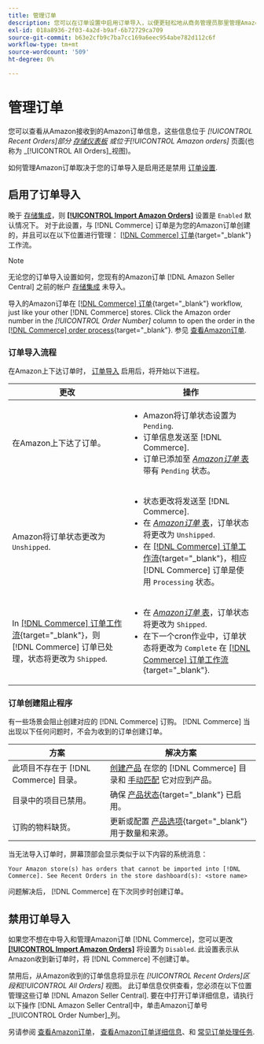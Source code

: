 ```yaml
---
title: 管理订单
description: 您可以在订单设置中启用订单导入，以便更轻松地从商务管理员那里管理Amazon订单。
exl-id: 018a8936-2f03-4a2d-b9af-6b72729ca709
source-git-commit: b63e2cfb9c7ba7cc169a6eec954abe782d112c6f
workflow-type: tm+mt
source-wordcount: '509'
ht-degree: 0%

---
```


# 管理订单

您可以查看从Amazon接收到的Amazon订单信息，这些信息位于 _[!UICONTROL Recent Orders]_部分 [存储仪表板](./amazon-store-dashboard.md) 或位于_[!UICONTROL Amazon orders]_ 页面(也称为 _[!UICONTROL All Orders]_视图)。

如何管理Amazon订单取决于您的订单导入是启用还是禁用 [订单设置](./order-settings.md#configure-order-settings).

## 启用了订单导入

晚于 [存储集成](./store-integration.md)，则 [**[!UICONTROL Import Amazon Orders]**](./order-settings.md#configure-order-settings) 设置是 `Enabled` 默认情况下。 对于此设置，与 [!DNL Commerce] 订单是为您的Amazon订单创建的，并且可以在以下位置进行管理： [[!DNL Commerce] 订单](https://docs.magento.com/user-guide/sales/orders.html){target="_blank"} 工作流。

>[!NOTE]
>
>无论您的订单导入设置如何，您现有的Amazon订单 [!DNL Amazon Seller Central] 之前的帐户 [存储集成](./store-integration.md) 未导入。

导入的Amazon订单在 [[!DNL Commerce] 订单](https://docs.magento.com/user-guide/sales/orders.html){target="_blank"} workflow, just like your other [!DNL Commerce] stores. Click the Amazon order number in the *[!UICONTROL Order Number]* column to open the order in the [[!DNL Commerce] order process](https://docs.magento.com/user-guide/sales/order-processing.html#order-view-descriptions){target="_blank"}. 参见 [查看Amazon订单](./amazon-orders-all.md).

### 订单导入流程

在Amazon上下达订单时， [订单导入](./order-settings.md) 启用后，将开始以下进程。

| 更改 | 操作 |
|---|---|
| 在Amazon上下达了订单。 | <ul><li>Amazon将订单状态设置为 `Pending`.</li><li>订单信息发送至 [!DNL Commerce].</li><li>订单已添加至 [_Amazon订单_ 表](./amazon-orders-all.md) 带有 `Pending` 状态。</li></ul> |
| Amazon将订单状态更改为 `Unshipped`. | <ul><li>状态更改将发送至 [!DNL Commerce].</li><li>在 [_Amazon订单_ 表](./amazon-orders-all.md)，订单状态将更改为 `Unshipped`.</li><li>在 [[!DNL Commerce] 订单工作流](https://docs.magento.com/user-guide/sales/orders.html){target="_blank"}，相应 [!DNL Commerce] 订单是使用 `Processing` 状态。</li></ul> |
| In [[!DNL Commerce] 订单工作流](https://docs.magento.com/user-guide/sales/orders.html){target="_blank"}，则 [!DNL Commerce] 订单已处理，状态将更改为 `Shipped`. | <ul><li>在 [_Amazon订单_ 表](./amazon-orders-all.md)，订单状态将更改为 `Shipped`.</li><li>在下一个cron作业中，订单状态将更改为 `Complete` 在 [[!DNL Commerce] 订单工作流](https://docs.magento.com/user-guide/sales/orders.html){target="_blank"}.</li></ul> |

### 订单创建阻止程序

有一些场景会阻止创建对应的 [!DNL Commerce] 订购。 [!DNL Commerce] 当出现以下任何问题时，不会为收到的订单创建订单。

| 方案 | 解决方案 |
|---|---|
| 此项目不存在于 [!DNL Commerce] 目录。 | [创建产品](./creating-assigning-catalog-products.md) 在您的 [!DNL Commerce] 目录和 [手动匹配](./creating-assigning-catalog-products.md) 它对应到产品。 |
| 目录中的项目已禁用。 | 确保 [产品状态](https://docs.magento.com/user-guide/catalog/inventory-product-stock-options.html){target="_blank"} 已启用。 |
| 订购的物料缺货。 | 更新或配置 [产品选项](https://docs.magento.com/user-guide/catalog/inventory-product-stock-options.html){target="_blank"} 用于数量和来源。 |

当无法导入订单时，屏幕顶部会显示类似于以下内容的系统消息：

`Your Amazon store(s) has orders that cannot be imported into [!DNL Commerce]. See Recent Orders in the store dashboard(s): <store name>`

问题解决后， [!DNL Commerce] 在下次同步时创建订单。

## 禁用订单导入

如果您不想在中导入和管理Amazon订单 [!DNL Commerce]，您可以更改 [**[!UICONTROL Import Amazon Orders]**](./order-settings.md#configure-order-settings) 将设置为 `Disabled`. 此设置表示从Amazon收到新订单时，将 [!DNL Commerce] 不创建订单。

禁用后，从Amazon收到的订单信息将显示在 _[!UICONTROL Recent Orders]_区段和_[!UICONTROL All Orders]_ 视图。 此订单信息仅供查看，您必须在以下位置管理这些订单 [!DNL Amazon Seller Central]. 要在中打开订单详细信息，请执行以下操作 [!DNL Amazon Seller Central]中，单击Amazon订单号 _[!UICONTROL Order Number]_列。

另请参阅 [查看Amazon订单](./amazon-orders-all.md)， [查看Amazon订单详细信息](./amazon-order-details.md)、和 [常见订单处理任务](./common-order-processing.md).
